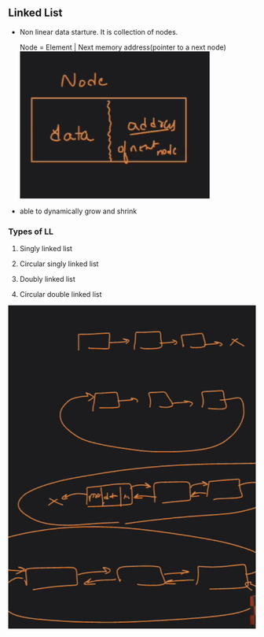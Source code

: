 ## Linked List

- Non linear data starture. It is collection of nodes.

  Node = Element | Next memory address(pointer to a next node)
  ![alt text](image.png)

- able to dynamically grow and shrink

### Types of LL

1. Singly linked list

2. Circular singly linked list

3. Doubly linked list

4. Circular double linked list

![alt text](image-1.png)
